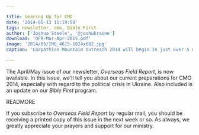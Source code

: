```yaml
---

title: Gearing Up for CMO
date: '2014-05-13 11:19:50'
tags: newsletter, cmo, Bible First
author: ['Joshua Steele', '@joshukraine']
download: 'OFR-Mar-Apr-2015.pdf'
image: '2014/05/IMG_4615-1024x682.jpg'
caption: 'Carpathian Mountain Outreach 2014 will begin in just over a month. This will be our 8th project, and we’re excited to see what God will do in western Ukraine this year!'

---
```


The April/May issue of our newsletter, *Overseas Field Report*, is now available. In this issue, we'll tell you about our current preparations for CMO 2014, especially with regard to the political crisis in Ukraine. Also included is an update on our *Bible First* program.

READMORE

If you subscribe to *Overseas Field Report* by regular mail, you should be receiving a printed copy of this issue in the next week or so. As always, we greatly appreciate your prayers and support for our ministry.
